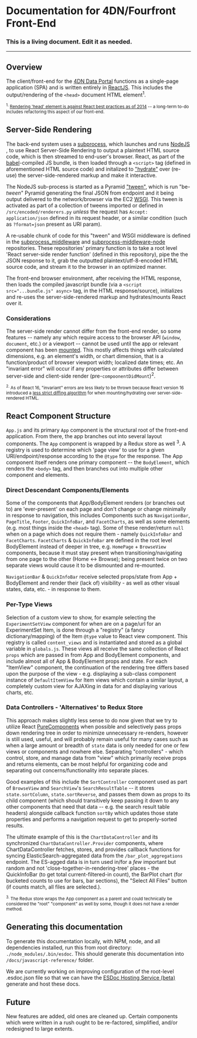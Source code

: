 # Documentation for 4DN/Fourfront Front-End


### This is a living document. Edit it as needed.

---

## Overview

The client/front-end for the [4DN Data Portal](https://data.4dnucleome.org) functions as a single-page application (SPA) and is written entirely in [ReactJS](https://reactjs.org/). This includes the output/rendering of the `<head>` document HTML element<sup>1</sup>.

<small>
<sup>1.</sup> <a href="https://github.com/facebook/react/pull/2311#issuecomment-58743271">Rendering 'head' element is against React best practices as of 2014</a> -- a long-term to-do includes refactoring this aspect of our front-end.
</small>

## Server-Side Rendering

The back-end system uses a [subprocess](https://docs.python.org/3/library/subprocess.html), which launches and runs [NodeJS](https://nodejs.org/en/) , to use React Server-Side Rendering to output a plaintext HTML source code, which is then streamed to end-user's browser. React, as part of the [babel](https://babeljs.io/)-compiled JS bundle, is then loaded through a `<script>` tag (defined in aforementioned HTML source code) and initalized to ["hydrate"](https://reactjs.org/docs/react-dom.html#hydrate) over (re-use) the server-side-rendered markup and make it interactive.

The NodeJS sub-process is started as a Pyramid ["tween"](https://docs.pylonsproject.org/projects/pyramid/en/latest/glossary.html#term-tween), which is run "be-_tween_" Pyramid generating the final JSON from endpoint and it being output delivered to the network/browser via the EC2 [WSGI](https://en.wikipedia.org/wiki/Web_Server_Gateway_Interface). This tween is activated as part of a collection of tweens imported or defined in `/src/encoded/renderers.py` _unless_ the request has `Accept: application/json` defined in its request header, or a similar condition (such as `?format=json` present as URI param).

A re-usable chunk of code for this "tween" and WSGI middleware is defined in the [subprocess_middleware](https://github.com/4dn-dcic/subprocess_middleware) and [subprocess-middleware-node](https://github.com/4dn-dcic/subprocess-middleware-node) repositories. These repositories' primary function is to take a root level 'React server-side render function' (defined in this repository), pipe the the JSON response to it, grab the outputted plaintext/utf-8-encoded HTML source code, and stream it to the browser in an optimized manner.

The front-end browser environment, after receiving the HTML response, then loads the compiled javascript bundle (via a `<script src="...bundle.js" async>` tag, in the HTML response/source), initializes and re-uses the server-side-rendered markup and hydrates/mounts React over it.

### Considerations

The server-side render cannot differ from the front-end render, so some features -- namely any which require access to the browser API (`window`, `document`, etc.) or a viewport -- cannot be used until the app or relevant component has been [mounted](https://reactjs.org/docs/react-component.html#componentdidmount). This mostly affects things with calculated dimensions, e.g. an element's width, or chart dimension, that is a function/product of browser viewport width; localized date times; etc. An "invariant error" will occur if any properties or attributes differ between server-side and client-side render (pre-`compoonentDidMount`)<sup>2</sup>.

<small>
<sup>2.</sup> As of React 16, "invariant" errors are less likely to be thrown because React version 16 introduced a <a href="https://hackernoon.com/whats-new-with-server-side-rendering-in-react-16-9b0d78585d67#4e11">less strict diffing algorithm</a> for when mounting/hydrating over server-side-rendered HTML.
</small>

## React Component Structure

`App.js` and its primary `App` component is the structural root of the front-end application. From there, the app branches out into several layout components. The `App` component is wrapped by a Redux store as well <sup>3</sup>.
A registry is used to determine which 'page view' to use for a given URI/endpoint/response according to the `@type` for the response. The App component itself renders one primary component -- the `BodyElement`, which renders the `<body>` tag, and then branches out into multiple other component and elements.

### Direct Descendant Components/Elements

Some of the components that App/BodyElement renders (or branches out to) are 'ever-present' on each page and don't change or change minimally in response to navigation, this includes Components such as `NavigationBar`, `PageTitle`, `Footer`, `QuickInfoBar`, and `FacetCharts`, as well as some elements (e.g. most things inside the `<head>` tag). Some of these render/return `null` when on a page which does not require them - namely `QuickInfoBar` and `FacetCharts`. `FacetCharts` & `QuickInfoBar` are defined in the root level BodyElement instead of deeper in tree, e.g. `HomePage` + `BrowseView` components, because it must stay present when transitioning/navigating from one page to the other (Home <-> Browse); being present twice on two separate views would cause it to be dismounted and re-mounted.

`NavigationBar` & `QuickInfoBar` receive selected props/state from App + BodyElement and render their (lack of) visibility - as well as other visual states, data, etc. - in response to them.

### Per-Type Views

Selection of a custom view to show, for example selecting the `ExperimentSetView` component for when are on a page/url for an ExperimentSet Item, is done through a "registry" (a fancy dictionary/mapping) of the Item `@type` value to React view component. This registry is called `content_views` and is instantiated and stored as a global variable in `globals.js`. These views all receive the same collection of React `props` which are passed in from App and BodyElement components, and include almost all of App & BodyElement props and state. For each "ItemView" component, the continuation of the rendering tree differs based upon the purpose of the view - e.g. displaying a sub-class component instance of `DefaultItemView` for Item views which contain a similar layout, a completely custom view for AJAXing in data for and displaying various charts, etc.

### Data Controllers - 'Alternatives' to Redux Store

This approach makes slightly less sense to do now given that we try to utilize React [PureComponents](https://codeburst.io/when-to-use-component-or-purecomponent-a60cfad01a81) when possible and selectively pass props down rendering tree in order to minimize unnecessary re-renders, however is still used, useful, and will probably remain useful for many cases such as when a large amount or breadth of `state` data is only needed for one or few views or components and nowhere else. Separating "controllers" - which control, store, and manage data from "view" which primarily receive props and returns elements, can be most helpful for organizing code and separating out concerns/functionality into separate places.

 Good examples of this include the `SortController` component used as part of `BrowseView` and `SearchView`'s `SearchResultTable` -- it stores `state.sortColumn`, `state.sortReverse`, and passes them down as props to its child component (which should transitively keep passing it down to any other components that need that data -- e.g. the search result table headers) alongside callback function `sortBy` which updates those state properties and performs a navigation request to get to properly-sorted results.

The ultimate example of this is the `ChartDataController` and its synchronized `ChartDataController.Provider` components, where ChartDataController fetches, stores, and provides callback functions for syncing ElasticSearch-aggregated data from the `/bar_plot_aggregations` endpoint. The ES-agged data is in turn used in/for a _few_ important but random and not 'close-together-in-rendering-tree' places - the QuickInfoBar (to get total current-filtered-in count), the BarPlot chart (for bucketed counts to use for bars, bar sections), the "Select All Files" button (if counts match, all files are selected.).

<small>
<sup>3.</sup> The Redux store wraps the App component as a parent and could technically be considered the "root" "component" as well by some, though it does not have a render method.
</small>

## Generating this documentation

To generate this documentation locally, with NPM, node, and all dependencies installed, run this from root directory: `./node_modules/.bin/esdoc`.
This should generate this documentation into `/docs/javascript-reference/` folder.

We are currently working on improving configuration of the root-level .esdoc.json file so that we can have the [ESDoc Hosting Service (beta)](https://doc.esdoc.org/) generate and host these docs.

## Future

New features are added, old ones are cleaned up. Certain components which were written in a rush ought to be re-factored, simplified, and/or redesigned to large extents.